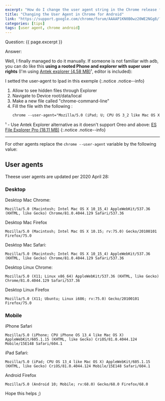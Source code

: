 ```yaml
---
excerpt: "How do I change the user agent string in the Chrome release for Android?"
title: "Changing the User Agent in Chrome for Android"
link: "https://support.google.com/chrome/forum/AAAAP1KN0B0wz20WE2NGg8/?hl=id"
categories: [tips]
tags: [user agent, chrome android]
---
```


Question: {{ page.excerpt }}

Answer:

Well, I finally managed to do it manually.
If someone is not familiar with adb, you can do like this **using a rooted Phone and explorer with super user rights** (I'm using [Antek explorer (4.58 MB)](/mega.nz/?key=ppkxHYSL&file=DKqH367vieMdBMRSDo_A2cQaYSGSCooqm29o1rtj-yI)¹, editor is included):

I setted the user-agent to Ipad in this exemple
{:.notice .notice--info}

1. Allow to see hidden files through Explorer
2. Navigate to Device root/data/local
3. Make a new file called "chrome-command-line"
4. Fill the file with the following :
   ```html
   chrome --user-agent="Mozilla/5.0 (iPad; U; CPU OS 3_2 like Mac OS X; en-us) AppleWebKit/531.21.10 (KHTML, like Gecko) Version/4.0.4 Mobile/7B334b Safari/531.21.10"
   ```

¹ - Use Antek Explorer alternative as it doesn't support Oreo and above: [ES File Explorer Pro (18.11 MB)](/mega.nz/?key=&file=)
{:.notice .notice--info}

***

For other agents replace the `chrome --user-agent` variable by the following value:

## User agents

Theese user agents are updated per 2020 April 28:

### Desktop

Desktop Mac Chrome:
```text
Mozilla/5.0 (Macintosh; Intel Mac OS X 10_15_4) AppleWebKit/537.36 (KHTML, like Gecko) Chrome/81.0.4044.129 Safari/537.36
```

Desktop Mac Firefox
```text
Mozilla/5.0 (Macintosh; Intel Mac OS X 10.15; rv:75.0) Gecko/20100101 Firefox/75.0
```

Desktop Mac Safari:
```text
Mozilla/5.0 (Macintosh; Intel Mac OS X 10_15_4) AppleWebKit/537.36 (KHTML, like Gecko) Chrome/81.0.4044.129 Safari/537.36
```

Desktop Linux Chrome:
```text
Mozilla/5.0 (X11; Linux x86_64) AppleWebKit/537.36 (KHTML, like Gecko) Chrome/81.0.4044.129 Safari/537.36
```

Desktop Linux Firefox
```
Mozilla/5.0 (X11; Ubuntu; Linux i686; rv:75.0) Gecko/20100101 Firefox/75.0
```

### Mobile

iPhone Safari
```text
Mozilla/5.0 (iPhone; CPU iPhone OS 13_4 like Mac OS X) AppleWebKit/605.1.15 (KHTML, like Gecko) CriOS/81.0.4044.124 Mobile/15E148 Safari/604.1
```

iPad Safari:
```text
Mozilla/5.0 (iPad; CPU OS 13_4 like Mac OS X) AppleWebKit/605.1.15 (KHTML, like Gecko) CriOS/81.0.4044.124 Mobile/15E148 Safari/604.1
```

Android Firefox 
```
Mozilla/5.0 (Android 10; Mobile; rv:68.0) Gecko/68.0 Firefox/68.0
```

Hope this helps ;)

